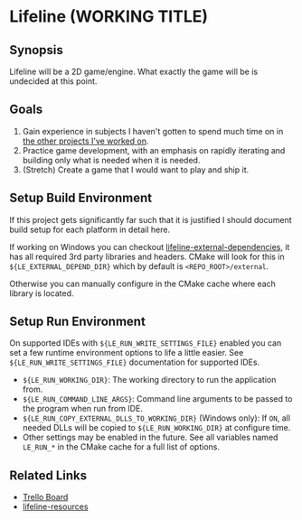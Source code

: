 Lifeline (WORKING TITLE)
=============

Synopsis
-------------
Lifeline will be a 2D game/engine. What exactly the game will be is undecided at this point.

Goals
-------------
1. Gain experience in subjects I haven't gotten to spend much time on in [the other projects I've worked on](http://www.peterclark.net).
2. Practice game development, with an emphasis on rapidly iterating and building only what is needed when it is needed.
3. (Stretch) Create a game that I would want to play and ship it.

Setup Build Environment
-------------
If this project gets significantly far such that it is justified I should document build setup for each platform in detail here.

If working on Windows you can checkout [lifeline-external-dependencies](https://github.com/peter-clark/lifeline-external-dependencies), it has all required 3rd party libraries and headers. CMake will look for this in `${LE_EXTERNAL_DEPEND_DIR}` which by default is `<REPO_ROOT>/external`.

Otherwise you can manually configure in the CMake cache where each library is located. 

Setup Run Environment
-------------
On supported IDEs with `${LE_RUN_WRITE_SETTINGS_FILE}` enabled you can set a few runtime environment options to life a little easier. See `${LE_RUN_WRITE_SETTINGS_FILE}` documentation for supported IDEs.
- `${LE_RUN_WORKING_DIR}`: The working directory to run the application from.
- `${LE_RUN_COMMAND_LINE_ARGS}`: Command line arguments to be passed to the program when run from IDE.
- `${LE_RUN_COPY_EXTERNAL_DLLS_TO_WORKING_DIR}` (Windows only): If `ON`, all needed DLLs will be copied to `${LE_RUN_WORKING_DIR}` at configure time.
- Other settings may be enabled in the future. See all variables named `LE_RUN_*` in the CMake cache for a full list of options.

Related Links
-------------
- [Trello Board](https://trello.com/b/INfwr8jl/lifeline)
- [lifeline-resources](https://github.com/peter-clark/lifeline-resources)
